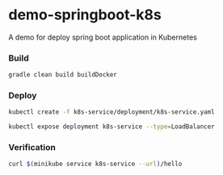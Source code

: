 # demo-springboot-k8s
A demo for deploy spring boot application in Kubernetes

### Build

```bash
gradle clean build buildDocker
```

### Deploy

```bash
kubectl create -f k8s-service/deployment/k8s-service.yaml

kubectl expose deployment k8s-service --type=LoadBalancer
```

### Verification

```bash
curl $(minikube service k8s-service --url)/hello
```
